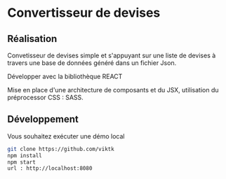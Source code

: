 # Convertisseur de devises

## Réalisation 

Convetisseur de devises simple et s\'appuyant sur une liste de devises à travers une base de données généré dans un fichier Json.

Développer avec la bibliothèque REACT

Mise en place d\'une architecture de composants et du JSX, utilisation du préprocessor CSS : SASS.

## Développement

Vous souhaitez exécuter une démo local

```bash
git clone https://github.com/viktk
npm install
npm start
url : http://localhost:8080
```
